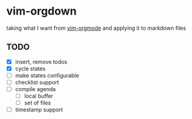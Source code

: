 # vim-orgdown

taking what I want from [vim-orgmode][1] and applying it to markdown files

[1]: https://github.com/jceb/vim-orgmode

## TODO

- [x] insert, remove todos
- [x] cycle states
- [ ] make states configurable
- [ ] checklist support
- [ ] compile agenda
    - [ ] local buffer
    - [ ] set of files
- [ ] timestamp support
